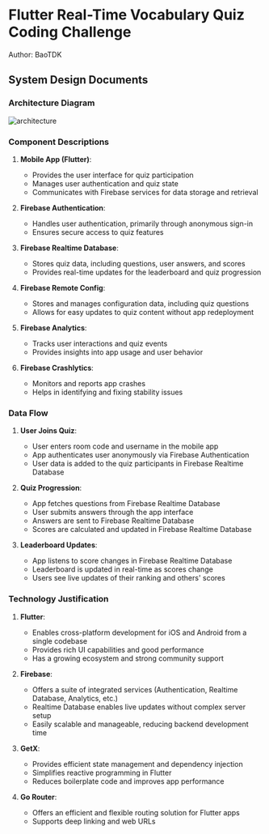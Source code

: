 # Flutter Real-Time Vocabulary Quiz Coding Challenge
Author: BaoTDK

## System Design Documents
### Architecture Diagram
![architecture](https://github.com/user-attachments/assets/9a233cb5-dc14-4be8-87ec-52a12ef3aa1e)

### Component Descriptions

1. **Mobile App (Flutter)**:
   - Provides the user interface for quiz participation
   - Manages user authentication and quiz state
   - Communicates with Firebase services for data storage and retrieval

2. **Firebase Authentication**:
   - Handles user authentication, primarily through anonymous sign-in
   - Ensures secure access to quiz features

3. **Firebase Realtime Database**:
   - Stores quiz data, including questions, user answers, and scores
   - Provides real-time updates for the leaderboard and quiz progression

4. **Firebase Remote Config**:
   - Stores and manages configuration data, including quiz questions
   - Allows for easy updates to quiz content without app redeployment

5. **Firebase Analytics**:
   - Tracks user interactions and quiz events
   - Provides insights into app usage and user behavior

6. **Firebase Crashlytics**:
   - Monitors and reports app crashes
   - Helps in identifying and fixing stability issues

### Data Flow

1. **User Joins Quiz**:
   - User enters room code and username in the mobile app
   - App authenticates user anonymously via Firebase Authentication
   - User data is added to the quiz participants in Firebase Realtime Database

2. **Quiz Progression**:
   - App fetches questions from Firebase Realtime Database
   - User submits answers through the app interface
   - Answers are sent to Firebase Realtime Database
   - Scores are calculated and updated in Firebase Realtime Database

3. **Leaderboard Updates**:
   - App listens to score changes in Firebase Realtime Database
   - Leaderboard is updated in real-time as scores change
   - Users see live updates of their ranking and others' scores

### Technology Justification

1. **Flutter**:
   - Enables cross-platform development for iOS and Android from a single codebase
   - Provides rich UI capabilities and good performance
   - Has a growing ecosystem and strong community support

2. **Firebase**:
   - Offers a suite of integrated services (Authentication, Realtime Database, Analytics, etc.)
   - Realtime Database enables live updates without complex server setup
   - Easily scalable and manageable, reducing backend development time

3. **GetX**:
   - Provides efficient state management and dependency injection
   - Simplifies reactive programming in Flutter
   - Reduces boilerplate code and improves app performance

4. **Go Router**:
   - Offers an efficient and flexible routing solution for Flutter apps
   - Supports deep linking and web URLs

